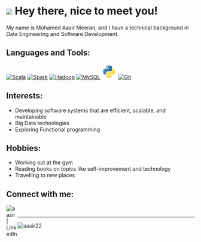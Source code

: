 <h1><img src="https://emojis.slackmojis.com/emojis/images/1531849430/4246/blob-sunglasses.gif?1531849430" width="30"/> Hey there, nice to meet you!</h1>
<p>My name is Mohamed Aasir Meeran, and I have a technical background in Data Engineering and Software Development.</p>
<h2 align="left">Languages and Tools:</h2>
<p align="left">
    <a href="https://www.scala-lang.org/" target="_blank"><img src="https://www.vectorlogo.zone/logos/scala-lang/scala-lang-icon.svg" alt="Scala" width="40" height="40"/></a>
    <a href="https://spark.apache.org/" target="_blank"><img src="https://www.vectorlogo.zone/logos/apache_spark/apache_spark-icon.svg" alt="Spark" width="40" height="40"/></a>
    <a href="https://hadoop.apache.org/" target="_blank"><img src="https://www.vectorlogo.zone/logos/apache_hadoop/apache_hadoop-icon.svg" alt="Hadoop" width="40" height="40"/></a>
    <a href="https://www.mysql.com/" target="_blank"><img src="https://www.vectorlogo.zone/logos/mysql/mysql-icon.svg" alt="MySQL" width="40" height="40"/></a>
    <a href="https://www.python.org/" target="_blank"><img src="https://raw.githubusercontent.com/devicons/devicon/master/icons/python/python-original.svg" alt="Python" width="40" height="40"/></a>
    <a href="https://git-scm.com/" target="_blank"><img src="https://www.vectorlogo.zone/logos/git-scm/git-scm-icon.svg" alt="Git" width="40" height="40"/></a>
</p>

<h2 align="left">Interests:</h2>
<ul>
  <li>Developing software systems that are efficient, scalable, and maintainable</li>
  <li>Big Data technologies</li>
  <li>Exploring Functional programming</li>
</ul>
<h2 align="left">Hobbies:</h2>
<ul>
  <li>Working out at the gym</li>
  <li>Reading books on topics like self-improvement and technology</li>
  <li>Travelling to new places</li>
</ul>
<h2 align="left">Connect with me:</h2>
<a href="https://www.linkedin.com/in/mohamed-aasir-meeran-74770a1b8"><img align="left" alt="aasir | LinkedIn" width="30px" src="https://img.icons8.com/color/48/000000/linkedin.png" /></a>
<br>
<hr>
<p align="left"> <img src="https://komarev.com/ghpvc/?username=aasir22&label=Profile%20views&color=0e75b6&style=flat" alt="aasir22" /> </p>
